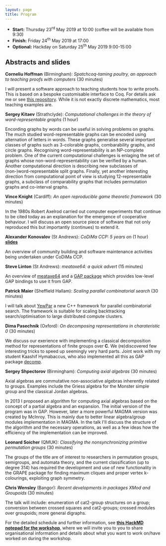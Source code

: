```yaml
---
layout: page
title: Program
---
```


* __Start:__ Thursday 23<sup>rd</sup> May 2019 at 10:00 (coffee will be available from 9:30)
* __Finish:__ Friday 24<sup>th</sup> May 2019 at 17:00
* __Optional:__ Hackday on Saturday 25<sup>th</sup> May 2019 9:00-15:00

<h2>Abstracts and slides</h2>

**Corneliu Hoffman** (Birmingham): *Spatchcoq-taming poultry, an approach to teaching proofs with computers* (30 minutes)

I will present a software approach to teaching students how to write proofs. This is based on a bespoke customisable 
interface to Coq. For details ask me or see [this repository](http://spatchcoq.co.uk/spatchcoq). While it is not exactly 
discrete mathematics, most teaching examples are.

**Sergey Kitaev** (Strathclyde): *Computational challenges in the theory of word-representable graphs* (1 hour)

Encording graphs by words can be useful in solving problems on graphs. The much studied word-representable graphs
can be encoded using alternation of letters in words. These graphs generalise several important classes of graphs
such as 3-colorable graphs, combarability graphs, and circle graphs. Recognising word-representability is an
NP-complete problem. One of the current computational challenges is enlaging the set of graphs whose 
non-word-representability can be verified by a human. Another computational direction is describing new 
subclasses of (non-)word-representable split graphs. Finally, yet another interesting direction from 
computational point of view is studying 12-representable graphs, a subclass of comparability graphs that 
includes permutation graphs and co-interval graphs.

**Vince Knight** (Cardiff): *An open reproducible game theoretic framework* (30 minutes)

In the 1980s Robert Axelrod carried out computer experiments that continue to be cited today
as an explanation for the emergence of cooperative behaviour. I will discuss an open source
piece of software that not only reproduced this but importantly (continues) to extend it. 

**Alexander Konovalov** (St Andrews): *CoDiMa CCP: 5 years on* (1 hour) [**slides**](talks/CoDiMa_overview_Konovalov.pdf)

An overview of community building and software maintenance activities being undertaken under CoDiMa CCP.

**Steve Linton** (St Andrews): *meataxe64: a quick advert* (15 minutes)

An overview of [meataxe64](https://meataxe64.wordpress.com/) and a
[GAP package](https://github.com/gap-packages/meataxe64) which provides
low-level GAP bindings to use it from GAP.

**Patrick Maier** (Sheffield Hallam): *Scaling parallel combinatorial search* (30 minutes)

I will talk about [YewPar](https://github.com/BlairArchibald/YewPar) a new C++ framework 
for parallel combinatorial search. The framework is suitable for scaling backtracking 
search/optimisation to large distributed compute clusters.

**Dima Pasechnik** (Oxford): *On decomposing representations in charateristic 0* (30 minutes)

We discuss our exerience with implementing a classical decomposition method for representations of 
finite groups over **C**. We (re)discovered few interesting tricks to speed up seemingly very hard parts. 
Joint work with my student Kaashif Hymabaccus, who also implemented all this as 
GAP package [decomp](https://gitlab.com/kaashif/decomp).

**Sergey Shpectorov** (Birmingham): *Computing axial algebras* (30 minutes)

Axial algebras are commutative non-associative algebras inherently related to groups. 
Examples include the Griess algebra for the Monster simple group and the classical Jordan 
algebras. 

In 2013 I proposed an algorithm for computing axial algebras based on the concept 
of a partial algebra and an expansion. The initial version of the program was in GAP. 
However, later a more powerful MAGMA version was created by McInroy. This is mainly 
due to better linear algebra/group modules implementation in MAGMA. In the talk 
I'll discuss the structure of the algorithm and the necessary operations, as well 
as a few ideas how the efficiency of the implementation can be improved.

**Leonard Soicher** (QMUK): *Classifying the nonsynchronizing primitive permutation groups* (30 minutes)

The groups of the title are of interest to researchers in permutation groups, semigroups, and automata 
theory, and the current classification (up to degree 314) has required the development and use of new 
functionality in the GRAPE package for finding maximum cliques and proper vertex k-colourings, 
exploiting graph symmetry.

**Chris Wensley** (Bangor): *Recent developments in packages XMod and Groupoids* (30 minutes)

The talk will include: enumeration of cat2-group structures on a group; conversion between crossed squares 
and cat2-groups; crossed modules over groupoids; more general digraphs.


For the detailed schedule and further information, see
[**this HackMD notepad for the workshop**](https://hackmd.io/OX18ftmcSamuLz_DM-0WFA),
where we will invite you to you to share organisational information and details about
what you want to work on/have worked on during the workshop.
